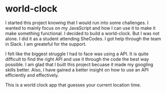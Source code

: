 # world-clock

I started this project knowing that I would run into some challenges. I wanted to mainly focus on my JavaScript and how I can use it to make it make something functional. 
I decided to build a world-clock. But I was not alone. I did it as a student attending SheCodes. I got help through the team in Slack. I am greateful for the support.

I felt like the biggest struggle I had to face was using a API. It is quite difficult to find the right API and use it through the code the best way possible. 
I am glad that I built this project becuase it made my googling skills better. Also, I have gained a better insight on how to use an API efficiently and effectively.

This is a world clock app that guesses your current location time.

